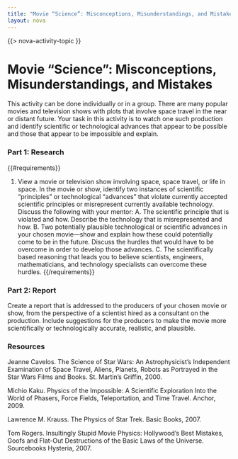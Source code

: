 ```yaml
---
title: "Movie “Science”: Misconceptions, Misunderstandings, and Mistakes"
layout: nova
---
```


{{> nova-activity-topic }}

# Movie “Science”: Misconceptions, Misunderstandings, and Mistakes

This activity can be done individually or in a group. There are many popular movies and television shows with plots that involve space travel in the near or distant future. Your task in this activity is to watch one such production and identify scientific or technological advances that appear to be possible and those that appear to be impossible and explain.

### Part 1: Research

{{#requirements}}
1. View a movie or television show involving space, space travel, or life in space. In the movie or show, identify two instances of scientific “principles” or technological “advances” that violate currently accepted scientific principles or misrepresent currently available technology. Discuss the following with your mentor:
    A. The scientific principle that is violated and how. Describe the technology that is misrepresented and how.
    B. Two potentially plausible technological or scientific advances in your chosen movie—show and explain how these could potentially come to be in the future. Discuss the hurdles that would have to be overcome in order to develop those advances.
    C. The scientifically based reasoning that leads you to believe scientists, engineers, mathematicians, and technology specialists can overcome these hurdles.
{{/requirements}}

### Part 2: Report

Create a report that is addressed to the producers of your chosen movie or show, from the perspective of a scientist hired as a consultant on the production. Include suggestions for the producers to make the movie more scientifically or technologically accurate, realistic, and plausible.

### Resources

Jeanne Cavelos. The Science of Star Wars: An Astrophysicist’s Independent Examination of Space Travel, Aliens, Planets, Robots as Portrayed in the Star Wars Films and Books. St. Martin’s Griffin, 2000.

Michio Kaku. Physics of the Impossible: A Scientific Exploration Into the World of Phasers, Force Fields, Teleportation, and Time Travel. Anchor, 2009.

Lawrence M. Krauss. The Physics of Star Trek. Basic Books, 2007.

Tom Rogers. Insultingly Stupid Movie Physics: Hollywood’s Best Mistakes, Goofs and Flat-Out Destructions of the Basic Laws of the Universe. Sourcebooks Hysteria, 2007.

